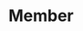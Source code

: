 ---
layout: profiles
permalink: /member/
title: Member
description: Members of the lab 🌱.
nav: true
nav_order: 4

profiles:
  # if you want to include more than one profile, just replicate the following block
  # and create one content file for each profile inside _pages/
  - align: left
    image: lixia.jpg
    content: about_lixia.md
    image_circular: true # crops the image to make it circular
    not_first: true
  - align: right
    image: zhw.jpg
    content: about_zhw.md
    image_circular: true # crops the image to make it circular
    not_first: true
  - align: left
    image: gjy.jpg
    content: about_gjy.md
    image_circular: true # crops the image to make it circular
    not_first: true
  - align: right
    image: ckw.jpg
    content: about_ckw.md
    image_circular: true # crops the image to make it circular
    not_first: true
  - align: left
    image: hy.jpg
    content: about_hy.md
    image_circular: true # crops the image to make it circular
    not_first: true
  - align: right
    image: zwg.jpg
    content: about_zwg.md
    image_circular: true # crops the image to make it circular
    not_first: true
  - align: left
    image: hwj.jpg
    content: about_hwj.md
    image_circular: true # crops the image to make it circular
    not_first: true
  - align: right
    image: gyz.jpg
    content: about_gyz.md
    image_circular: true # crops the image to make it circular
    not_first: true
  - align: left
    image: fn.jpg
    content: about_fn.md
    image_circular: true # crops the image to make it circular
    not_first: true

profiles2:
  - align: left
    image: wsh.jpeg
    content: about_wsh.md
    image_circular: true # crops the image to make it circular
  - align: right
    image: tfy-life.jpg
    content: about_tfy.md
    image_circular: true # crops the image to make it circular 
---